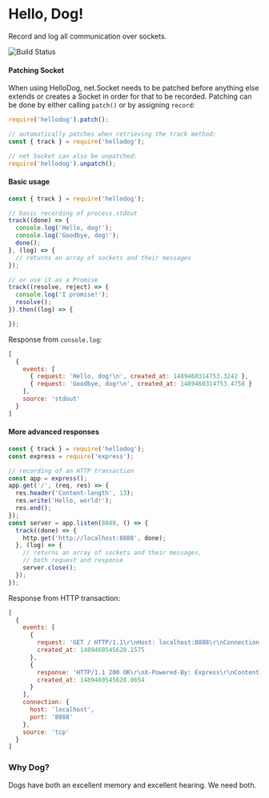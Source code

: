 # Hello, Dog!
Record and log all communication over sockets.

![Build Status](https://github.com/kellym/hellodog/actions/workflows/test.yml/badge.svg)

#### Patching Socket
When using HelloDog, net.Socket needs to be patched before anything else
extends or creates a Socket in order for that to be recorded. Patching can be
done by either calling `patch()` or by assigning `record`:

```javascript
require('hellodog').patch();

// automatically patches when retrieving the track method:
const { track } = require('hellodog');

// net Socket can also be unpatched:
require('hellodog').unpatch();
```

#### Basic usage

```javascript
const { track } = require('hellodog');

// basic recording of process.stdout
track((done) => {
  console.log('Hello, dog!');
  console.log('Goodbye, dog!');
  done();
}, (log) => {
  // returns an array of sockets and their messages
});

// or use it as a Promise
track((resolve, reject) => {
  console.log('I promise!');
  resolve();
}).then((log) => {

});
```

Response from `console.log`:
```javascript
[
  {
    events: [
      { request: 'Hello, dog!\n', created_at: 1489460314753.3242 },
      { request: 'Goodbye, dog!\n', created_at: 1489460314753.4758 }
    ],
    source: 'stdout'
  }
]
```


#### More advanced responses

```javascript
const { track } = require('hellodog');
const express = require('express');

// recording of an HTTP transaction
const app = express();
app.get('/', (req, res) => {
  res.header('Content-length', 13);
  res.write('Hello, world!');
  res.end();
});
const server = app.listen(8888, () => {
  track((done) => {
    http.get('http://localhost:8888', done);
  }, (log) => {
    // returns an array of sockets and their messages,
    // both request and response
    server.close();
  });
});
```
Response from HTTP transaction:
```javascript
[
  {
    events: [
      {
        request: 'GET / HTTP/1.1\r\nHost: localhost:8888\r\nConnection: close\r\n\r\n',
        created_at: 1489460545620.1575
      },
      {
        response: 'HTTP/1.1 200 OK\r\nX-Powered-By: Express\r\nContent-length: 13\r\nDate: Tue, 14 Mar 2017 03:02:25 GMT\r\nConnection: close\r\n\r\nHello, world!',
        created_at: 1489460545628.0654
      }
    ],
    connection: {
      host: 'localhost',
      port: '8888'
    },
    source: 'tcp'
  }
]
```

### Why Dog?

Dogs have both an excellent memory and excellent hearing. We need both.
